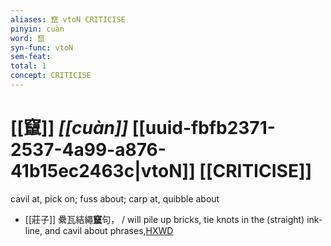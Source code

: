 ```yaml
---
aliases: 竄 vtoN CRITICISE
pinyin: cuàn
word: 竄
syn-func: vtoN
sem-feat: 
total: 1
concept: CRITICISE 
---
```

# [[竄]] *[[cuàn]]*  [[uuid-fbfb2371-2537-4a99-a876-41b15ec2463c|vtoN]] [[CRITICISE]]
cavil at, pick on; fuss about; carp at, quibble about
 - [[莊子]] 纍瓦結繩**竄**句，
                     / will pile up bricks, tie knots in the (straight) ink-line, and cavil about phrases,[HXWD](https://hxwd.org/textview.html?location=KR5c0126_tls_008-2a.18)